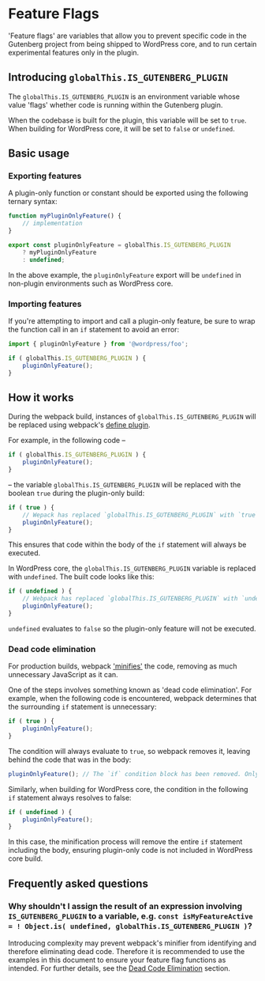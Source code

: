 # Feature Flags

'Feature flags' are variables that allow you to prevent specific code in the Gutenberg project from being shipped to WordPress core, and to run certain experimental features only in the plugin.

## Introducing `globalThis.IS_GUTENBERG_PLUGIN`

The `globalThis.IS_GUTENBERG_PLUGIN` is an environment variable whose value 'flags' whether code is running within the Gutenberg plugin.

When the codebase is built for the plugin, this variable will be set to `true`. When building for WordPress core, it will be set to `false` or `undefined`.

## Basic usage

### Exporting features

A plugin-only function or constant should be exported using the following ternary syntax:

```js
function myPluginOnlyFeature() {
	// implementation
}

export const pluginOnlyFeature = globalThis.IS_GUTENBERG_PLUGIN
	? myPluginOnlyFeature
	: undefined;
```

In the above example, the `pluginOnlyFeature` export will be `undefined` in non-plugin environments such as WordPress core.

### Importing features

If you're attempting to import and call a plugin-only feature, be sure to wrap the function call in an `if` statement to avoid an error:

```js
import { pluginOnlyFeature } from '@wordpress/foo';

if ( globalThis.IS_GUTENBERG_PLUGIN ) {
	pluginOnlyFeature();
}
```

## How it works

During the webpack build, instances of `globalThis.IS_GUTENBERG_PLUGIN` will be replaced using webpack's [define plugin](https://webpack.js.org/plugins/define-plugin/).

For example, in the following code –

```js
if ( globalThis.IS_GUTENBERG_PLUGIN ) {
	pluginOnlyFeature();
}
```

– the variable `globalThis.IS_GUTENBERG_PLUGIN` will be replaced with the boolean `true` during the plugin-only build:

```js
if ( true ) {
	// Wepack has replaced `globalThis.IS_GUTENBERG_PLUGIN` with `true`
	pluginOnlyFeature();
}
```

This ensures that code within the body of the `if` statement will always be executed.

In WordPress core, the `globalThis.IS_GUTENBERG_PLUGIN` variable is replaced with `undefined`. The built code looks like this:

```js
if ( undefined ) {
	// Webpack has replaced `globalThis.IS_GUTENBERG_PLUGIN` with `undefined`
	pluginOnlyFeature();
}
```

`undefined` evaluates to `false` so the plugin-only feature will not be executed.

### Dead code elimination

For production builds, webpack ['minifies'](<https://en.wikipedia.org/wiki/Minification_(programming)>) the code, removing as much unnecessary JavaScript as it can.

One of the steps involves something known as 'dead code elimination'. For example, when the following code is encountered, webpack determines that the surrounding `if` statement is unnecessary:

```js
if ( true ) {
	pluginOnlyFeature();
}
```

The condition will always evaluate to `true`, so webpack removes it, leaving behind the code that was in the body:

```js
pluginOnlyFeature(); // The `if` condition block has been removed. Only the body remains.
```

Similarly, when building for WordPress core, the condition in the following `if` statement always resolves to false:

```js
if ( undefined ) {
	pluginOnlyFeature();
}
```

In this case, the minification process will remove the entire `if` statement including the body, ensuring plugin-only code is not included in WordPress core build.

## Frequently asked questions

### Why shouldn't I assign the result of an expression involving `IS_GUTENBERG_PLUGIN` to a variable, e.g. `const isMyFeatureActive = ! Object.is( undefined, globalThis.IS_GUTENBERG_PLUGIN )`?

Introducing complexity may prevent webpack's minifier from identifying and therefore eliminating dead code. Therefore it is recommended to use the examples in this document to ensure your feature flag functions as intended. For further details, see the [Dead Code Elimination](#dead-code-elimination) section.
